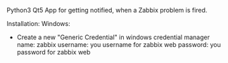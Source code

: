 Python3 Qt5 App for getting notified, when a Zabbix problem is fired.


Installation:
Windows:
- Create a new "Generic Credential" in windows credential manager
    name: zabbix
    username: you username for zabbix web
    password: you password for zabbix web